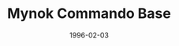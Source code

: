 ---
mission_id: mynokbse
editorsChoice:
title: "Mynok Commando Base"
authors: 
    - "Douglas E. Haynes"
date: 1996-02-03
filename: "mynokbse.zip"
description: "Retrieve the Spectra System Map plans."
cover:
levelReplaced:	SECBASE
difficulty: no
bm:	no
fme: no
wax: yes
three_do: no
voc: no
gmd: no
vue: no
lfd: no
base: "New level from scratch" 
editors: "DFUSE"

---